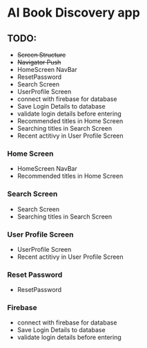# AI Book Discovery app

## TODO:
- ~~Screen Structure~~
- ~~Navigator Push~~
- HomeScreen NavBar
- ResetPassword
- Search Screen
- UserProfile Screen
- connect with firebase for database
- Save Login Details to database
- validate login details before entering
- Recommended titles in Home Screen
- Searching titles in Search Screen
- Recent actitivy in User Profile Screen

### Home Screen
- HomeScreen NavBar
- Recommended titles in Home Screen

### Search Screen
- Search Screen
- Searching titles in Search Screen

### User Profile Screen
- UserProfile Screen
- Recent actitivy in User Profile Screen

### Reset Password
- ResetPassword

### Firebase
- connect with firebase for database
- Save Login Details to database
- validate login details before entering
